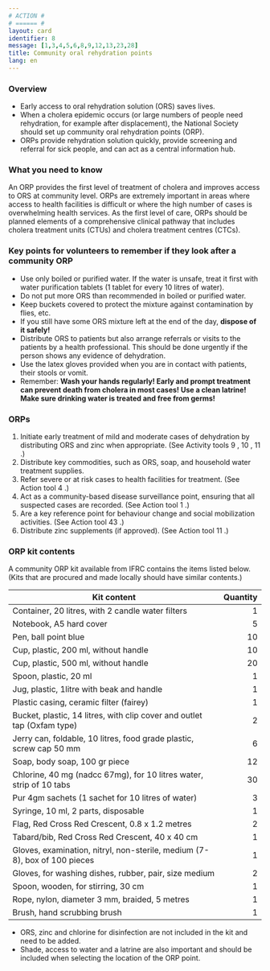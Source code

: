 ```yaml
---
# ACTION #
# ====== #
layout: card
identifier: 8
message: [1,3,4,5,6,8,9,12,13,23,28]
title: Community oral rehydration points
lang: en
---
```


### Overview

- Early access to oral rehydration solution (ORS) saves lives.
- When a cholera epidemic occurs (or large numbers of people need rehydration, for example after displacement), the National Society should set up community oral rehydration points (ORP).
- ORPs provide rehydration solution quickly, provide screening and referral for sick people, and can act as a central information hub.

### What you need to know

An ORP provides the first level of treatment of cholera and improves access to ORS at community level. ORPs are extremely important in areas where access to health facilities is difficult or where the high number of cases is overwhelming health services. As the first level of care, ORPs should be planned elements of a comprehensive clinical pathway that includes cholera treatment units (CTUs) and cholera treatment centres (CTCs).

### Key points for volunteers to remember if they look after a community ORP

- Use only boiled or purified water. If the water is unsafe, treat it first with water purification tablets (1 tablet for every 10 litres of water).
-	Do not put more ORS than recommended in boiled or purified water.
-	Keep buckets covered to protect the mixture against contamination by flies, etc.
-	If you still have some ORS mixture left at the end of the day, **dispose of it safely!**
-	Distribute ORS to patients but also arrange referrals or visits to the patients by a health professional. This should be done urgently if the person shows any evidence of dehydration.
-	Use the latex gloves provided when you are in contact with patients, their stools or vomit.
-	Remember: **Wash your hands regularly! Early and prompt treatment can prevent death from cholera in most cases! Use a clean latrine! Make sure drinking water is treated and free from germs!**

### ORPs

1.	Initiate early treatment of mild and moderate cases of dehydration by distributing ORS and zinc when appropriate. (See Activity tools 9 <a class="crosslink" href="{% render_depth %}{% render_link action|9 %}"><i class="fas fa-external-link-alt" aria-hidden="true"></i></a>, 10 <a class="crosslink" href="{% render_depth %}{% render_link action|10 %}"><i class="fas fa-external-link-alt" aria-hidden="true"></i></a>, 11 <a class="crosslink" href="{% render_depth %}{% render_link action|11 %}"><i class="fas fa-external-link-alt" aria-hidden="true"></i></a>.)
2.	Distribute key commodities, such as ORS, soap, and household water treatment supplies.
3.	Refer severe or at risk cases to health facilities for treatment. (See Action tool 4 <a class="crosslink" href="{% render_depth %}{% render_link action|4 %}"><i class="fas fa-external-link-alt" aria-hidden="true"></i></a>.)
4.	Act as a community-based disease surveillance point, ensuring that all suspected cases are recorded. (See Action tool 1 <a class="crosslink" href="{% render_depth %}{% render_link action|1 %}"><i class="fas fa-external-link-alt" aria-hidden="true"></i></a>.)
5.	Are a key reference point for behaviour change and social mobilization activities. (See Action tool 43 <a class="crosslink" href="{% render_depth %}{% render_link action|43 %}"><i class="fas fa-external-link-alt" aria-hidden="true"></i></a>.)
6.	Distribute zinc supplements (if approved). (See Action tool 11 <a class="crosslink" href="{% render_depth %}{% render_link action|11 %}"><i class="fas fa-external-link-alt" aria-hidden="true"></i></a>.)

### ORP kit contents

A community ORP kit available from IFRC contains the items listed below. (Kits that are procured and made locally should have similar contents.)

| Kit content | Quantity |
|---|---:|
| Container, 20 litres, with 2 candle water filters | 1 |
| Notebook, A5 hard cover | 5 |
| Pen, ball point blue | 10 |
| Cup, plastic, 200 ml, without handle | 10 |
| Cup, plastic, 500 ml, without handle | 20 |
| Spoon, plastic, 20 ml | 1 |
| Jug, plastic, 1litre with beak and handle | 1 |
| Plastic casing, ceramic filter (fairey) | 1 |
| Bucket, plastic, 14 litres, with clip cover and outlet tap (Oxfam type) | 2 |
| Jerry can, foldable, 10 litres, food grade plastic, screw cap 50 mm | 6 |
| Soap, body soap, 100 gr piece | 12 |
| Chlorine, 40 mg (nadcc 67mg), for 10 litres water, strip of 10 tabs | 30 |
| Pur 4gm sachets (1 sachet for 10 litres of water) | 3 |
| Syringe, 10 ml, 2 parts, disposable | 1 |
| Flag, Red Cross Red Crescent, 0.8 x 1.2 metres | 2 |
| Tabard/bib, Red Cross Red Crescent, 40 x 40 cm | 1 |
| Gloves, examination, nitryl, non-sterile, medium (7-8), box of 100 pieces | 1 |
| Gloves, for washing dishes, rubber, pair, size medium | 2 |
| Spoon, wooden, for stirring, 30 cm | 1 |
| Rope, nylon, diameter 3 mm, braided, 5 metres | 1 |
| Brush, hand scrubbing brush | 1 |

- ORS, zinc and chlorine for disinfection are not included in the kit and need to be added.
- Shade, access to water and a latrine are also important and should be included when selecting the location of the ORP point.
